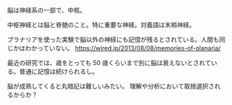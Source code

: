 脳は神経系の一部で、中核。

中枢神経とは脳と脊髄のこと。特に重要な神経。対義語は末梢神経。

プラナリアを使った実験で脳以外の神経にも記憶が残るとされている。人間も同じかはわかっていない。
https://wired.jp/2013/08/08/memories-of-planaria/

最近の研究では、歳をとっても 50 歳くらいまで別に脳は衰えないとされている。普通に記憶は続けられるし。

脳が成熟してくると丸暗記は難しいみたい。
理解や分析において取捨選択されるからか？
